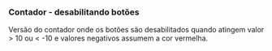 ### Contador - desabilitando botões

Versão do contador onde os botões são desabilitados quando atingem valor > 10 ou  < -10 
e valores negativos assumem a cor vermelha. 